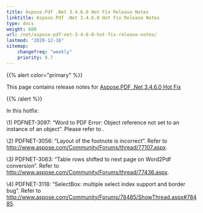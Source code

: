 ```yaml
---
title: Aspose.Pdf .Net 3.4.6.0 Hot Fix Release Notes
linktitle: Aspose.Pdf .Net 3.4.6.0 Hot Fix Release Notes
type: docs
weight: 680
url: /net/aspose-pdf-net-3-4-6-0-hot-fix-release-notes/
lastmod: "2020-12-16"
sitemap:
    changefreq: "weekly"
    priority: 0.7
---
```


{{% alert color="primary" %}}

This page contains release notes for [Aspose.PDF .Net 3.4.6.0 Hot Fix](http://www.aspose.com/downloads/pdf/net/new-releases/aspose.pdf-.net-3.4.6.0-hot-fix/)

{{% /alert %}}

In this hotfix:

\1) PDFNET-3097: “Word to PDF Error: Object reference not set to an instance of an object”. Please refer to .

\2) PDFNET-3056: “Layout of the footnote is incorrect”. Refer to <http://www.aspose.com/Community/Forums/thread/77107.aspx>.

\3) PDFNET-3063: “Table rows shifted to next page on Word2Pdf conversion”. Refer to <http://www.aspose.com/Community/Forums/thread/77436.aspx>.

\4) PDFNET-3118: “SelectBox: multiple select index support and border bug”. Refer to <http://www.aspose.com/Community/Forums/78485/ShowThread.aspx#78485>.
